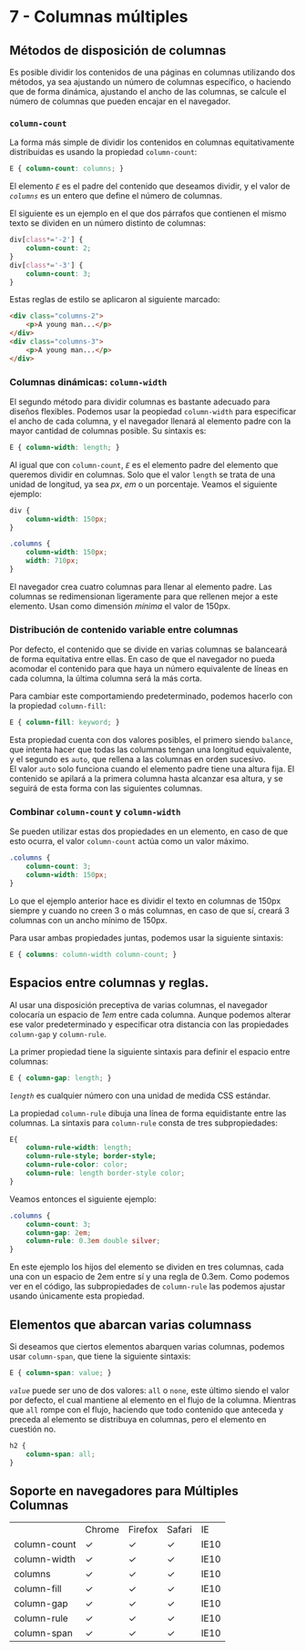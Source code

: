 # 7 - Columnas múltiples

## Métodos de disposición de columnas

Es posible dividir los contenidos de una páginas en columnas utilizando dos métodos, ya sea ajustando un número de columnas específico, o haciendo que de forma dinámica, ajustando el ancho de las columnas, se calcule el número de columnas que pueden encajar en el navegador.

### `column-count`

La forma más simple de dividir los contenidos en columnas equitativamente distribuidas es usando la propiedad `column-count`:

```css
E { column-count: columns; }
```

El elemento _`E`_ es el padre del contenido que deseamos dividir, y el valor de _`columns`_ es un entero que define el número de columnas.

El siguiente es un ejemplo en el que dos párrafos que contienen el mismo texto se dividen en un número distinto de columnas:

```css
div[class*='-2'] {
	column-count: 2;
}
div[class*='-3'] {
	column-count: 3;
}
```

Estas reglas de estilo se aplicaron al siguiente marcado:

```html
<div class="columns-2">
	<p>A young man...</p>
</div>
<div class="columns-3">
	<p>A young man...</p>
</div>
```

### Columnas dinámicas: `column-width`

El segundo método para dividir columnas es bastante adecuado para diseños flexibles. Podemos usar la peopiedad `column-width` para especificar el ancho de cada columna, y el navegador llenará al elemento padre con la mayor cantidad de columnas posible. Su sintaxis es:

```css
E { column-width: length; }
```

Al igual que con `column-count`, _`E`_ es el elemento padre del elemento que queremos dividir en columnas. Solo que el valor `length` se trata de una unidad de longitud, ya sea _px_, _em_ o un porcentaje. Veamos el siguiente ejemplo:

```css
div {
	column-width: 150px;
}
```

```css
.columns {
	column-width: 150px;
	width: 710px;
}
```

El navegador crea cuatro columnas para llenar al elemento padre. Las columnas se redimensionan ligeramente para que rellenen mejor a este elemento. Usan como dimensión _mínima_ el valor de 150px.

### Distribución de contenido variable entre columnas

Por defecto, el contenido que se divide en varias columnas se balanceará de forma equitativa entre ellas. En caso de que el navegador no pueda acomodar el contenido para que haya un número equivalente de líneas en cada columna, la última columna será la más corta.

Para cambiar este comportamiendo predeterminado, podemos hacerlo con la propiedad `column-fill`:

```css
E { column-fill: keyword; }
```

Esta propiedad cuenta con dos valores posibles, el primero siendo `balance`, que intenta hacer que todas las columnas tengan una longitud equivalente, y el segundo es `auto`, que rellena a las columnas en orden sucesivo.
<br>
El valor `auto` solo funciona cuando el elemento padre tiene una altura fija. El contenido se apilará a la primera columna hasta alcanzar esa altura, y se seguirá de esta forma con las siguientes columnas.

### Combinar `column-count` y `column-width`

Se pueden utilizar estas dos propiedades en un elemento, en caso de que esto ocurra, el valor `column-count` actúa como un valor máximo.

```css
.columns {
	column-count: 3;
	column-width: 150px;
}
```

Lo que el ejemplo anterior hace es dividir el texto en columnas de 150px siempre y cuando no creen 3 o más columnas, en caso de que sí, creará 3 columnas con un ancho mínimo de 150px.

Para usar ambas propiedades juntas, podemos usar la siguiente sintaxis:

```css
E { columns: column-width column-count; }
```

## Espacios entre columnas y reglas.

Al usar una disposición preceptiva de varias columnas, el navegador colocaría un espacio de _1em_ entre cada columna. Aunque podemos alterar ese valor predeterminado y especificar otra distancia con las propiedades `column-gap` y `column-rule`.

La primer propiedad tiene la siguiente sintaxis para definir el espacio entre columnas:

```css
E { column-gap: length; }
```

_`length`_ es cualquier número con una unidad de medida CSS estándar.

La propiedad `column-rule` dibuja una línea de forma equidistante entre las columnas. La sintaxis para `column-rule` consta de tres subpropiedades:

```css
E{
	column-rule-width: length;
	column-rule-style; border-style;
	column-rule-color: color;
	column-rule: length border-style color;
}
```

Veamos entonces el siguiente ejemplo:

```css
.columns {
	column-count: 3;
	column-gap: 2em;
	column-rule: 0.3em double silver;
}
```

En este ejemplo los hijos del elemento se dividen en tres columnas, cada una con un espacio de 2em entre sí y una regla de 0.3em. Como podemos ver en el código, las subpropiedades de `column-rule` las podemos ajustar usando únicamente esta propiedad.

## Elementos que abarcan varias columnass

Si deseamos que ciertos elementos abarquen varias columnas, podemos usar `column-span`, que tiene la siguiente sintaxis:

```css
E { column-span: value; }
```

_`value`_ puede ser uno de dos valores: `all` o `none`, este último siendo el valor por defecto, el cual mantiene al elemento en el flujo de la columna. Mientras que `all` rompe con el flujo, haciendo que todo contenido que anteceda y preceda al elemento se distribuya en columnas, pero el elemento en cuestión no.

```css
h2 {
	column-span: all;
}
```

## Soporte en navegadores para Múltiples Columnas

<table>
	<tr>
		<td>
		</td>
		<td>
			Chrome
		</td>
		<td>
			Firefox
		</td>
		<td>
			Safari
		</td>
		<td>
			IE
		</td>
	</tr>
		<tr>
		<td>
			column-count
		</td>
		<td>
			✓
		</td>
		<td>
			✓
		</td>
		<td>
			✓
		</td>
		<td>
			IE10
		</td>
	</tr>
	</tr>
	<tr>
		<td>
			column-width
		</td>
		<td>
			✓
		</td>
		<td>
			✓
		</td>
		<td>
			✓
		</td>
		<td>
			IE10
		</td>
	</tr>
	<tr>
		<td>
			columns
		</td>
		<td>
			✓
		</td>
		<td>
			✓
		</td>
		<td>
			✓
		</td>
		<td>
			IE10
		</td>
	</tr>
	<tr>
		<td>
			column-fill
		</td>
		<td>
			✓
		</td>
		<td>
			✓
		</td>
		<td>
			✓
		</td>
		<td>
			IE10
		</td>
	</tr>
	<tr>
		<td>
			column-gap
		</td>
		<td>
			✓
		</td>
		<td>
			✓
		</td>
		<td>
			✓
		</td>
		<td>
			IE10
		</td>
	</tr>
	<tr>
		<td>
			column-rule
		</td>
		<td>
			✓
		</td>
		<td>
			✓
		</td>
		<td>
			✓
		</td>
		<td>
			IE10
		</td>
	</tr>
	<tr>
		<td>
			column-span
		</td>
		<td>
			✓
		</td>
		<td>
			✓
		</td>
		<td>
			✓
		</td>
		<td>
			IE10
		</td>
	</tr>
</table>